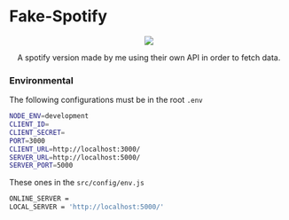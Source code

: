 # Fake-Spotify
<p align="center">
  <img width="auto" height="auto" src="https://github.com/guilhermebkel/guilhermebkel.github.io/blob/master/src/resources/mockup/fakespotify.jpg?raw=true">
</p>
<p align="center">
  A spotify version made by me using their own API in order to fetch data.
</p>

### Environmental
The following configurations must be in the root `.env`
```sh
NODE_ENV=development
CLIENT_ID=
CLIENT_SECRET=
PORT=3000
CLIENT_URL=http://localhost:3000/
SERVER_URL=http://localhost:5000/
SERVER_PORT=5000
```

These ones in the `src/config/env.js`
```sh
ONLINE_SERVER =
LOCAL_SERVER = 'http://localhost:5000/'
```
